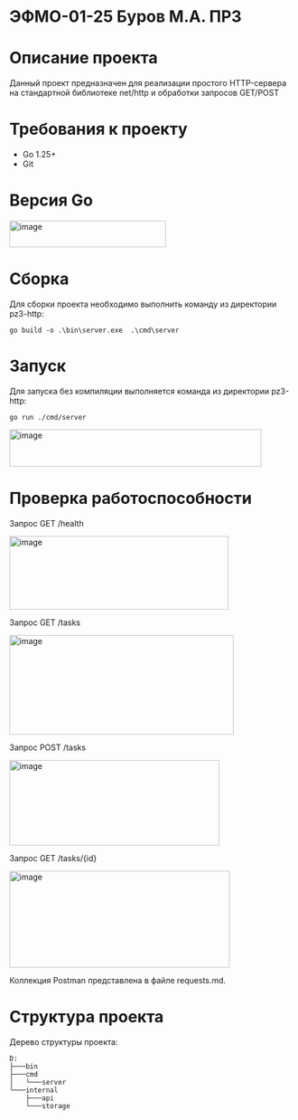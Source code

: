 # ЭФМО-01-25 Буров М.А. ПР3

# Описание проекта
Данный проект предназначен для реализации простого HTTP-сервера на стандартной библиотеке net/http и обработки запросов GET/POST

# Требования к проекту
* Go 1.25+
* Git

# Версия Go
<img width="277" height="47" alt="image" src="https://github.com/user-attachments/assets/884936a9-b6aa-4b53-9b9c-88b324b9685d" />

# Сборка
Для сборки проекта необходимо выполнить команду из директории pz3-http:
```
go build -o .\bin\server.exe  .\cmd\server
```
# Запуск
Для запуска без компиляции выполняется команда из директории pz3-http:
```
go run ./cmd/server
```
<img width="446" height="66" alt="image" src="https://github.com/user-attachments/assets/889dd8a4-721e-4e4f-8b87-2ad47bdf9073" />

# Проверка работоспоcобности
Запрос GET /health

<img width="388" height="130" alt="image" src="https://github.com/user-attachments/assets/81a6d5e4-1372-4f6e-a7fa-5ca38ddfae62" />

Запрос GET /tasks

<img width="397" height="176" alt="image" src="https://github.com/user-attachments/assets/53a741ad-c385-4f82-a65c-8a4115088c79" />

Запрос POST /tasks

<img width="372" height="151" alt="image" src="https://github.com/user-attachments/assets/e51f95a6-dc2f-4077-bc7e-40bbd85da4f0" />

Запрос GET /tasks/{id}

<img width="390" height="171" alt="image" src="https://github.com/user-attachments/assets/7f495062-5c33-4f44-8fc2-89c726697d01" />

Коллекция Postman представлена в файле requests.md.

# Структура проекта
Дерево структуры проекта: 
```
D:
├───bin
├───cmd
│   └───server
└───internal
    ├───api
    └───storage
```
